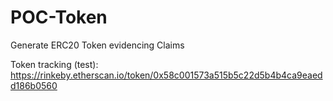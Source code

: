 # POC-Token
Generate ERC20 Token evidencing Claims

Token tracking (test): https://rinkeby.etherscan.io/token/0x58c001573a515b5c22d5b4b4ca9eaedd186b0560 

